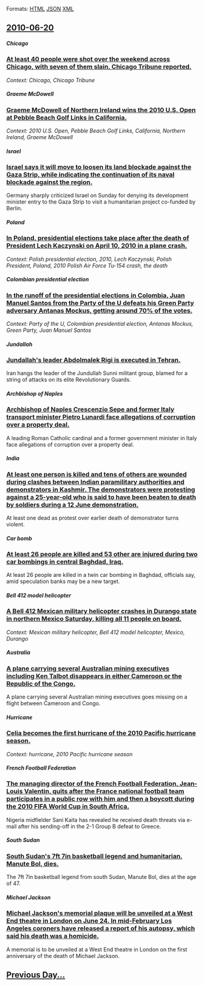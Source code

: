 
Formats: [HTML](2010/06/20/index.html)  [JSON](2010/06/20/index.json)  [XML](2010/06/20/index.xml)  

## [2010-06-20](/news/2010/06/20/index.md)

##### Chicago
### [At least 40 people were shot over the weekend across Chicago, with seven of them slain, Chicago Tribune reported. ](/news/2010/06/20/at-least-40-people-were-shot-over-the-weekend-across-chicago-with-seven-of-them-slain-chicago-tribune-reported.md)
_Context: Chicago, Chicago Tribune_

##### Graeme McDowell
### [Graeme McDowell of Northern Ireland wins the 2010 U.S. Open at Pebble Beach Golf Links in California. ](/news/2010/06/20/graeme-mcdowell-of-northern-ireland-wins-the-2010-u-s-open-at-pebble-beach-golf-links-in-california.md)
_Context: 2010 U.S. Open, Pebble Beach Golf Links, California, Northern Ireland, Graeme McDowell_

##### Israel
### [Israel says it will move to loosen its land blockade against the Gaza Strip, while indicating the continuation of its naval blockade against the region. ](/news/2010/06/20/israel-says-it-will-move-to-loosen-its-land-blockade-against-the-gaza-strip-while-indicating-the-continuation-of-its-naval-blockade-against.md)
Germany sharply criticized Israel on Sunday for denying its development minister entry to the Gaza Strip to visit a humanitarian project co-funded by Berlin.

##### Poland
### [In Poland, presidential elections take place after the death of President Lech Kaczynski on April 10, 2010 in a plane crash. ](/news/2010/06/20/in-poland-presidential-elections-take-place-after-the-death-of-president-lech-kaczyaski-on-april-10-2010-in-a-plane-crash.md)
_Context: Polish presidential election, 2010, Lech Kaczynski, Polish President, Poland, 2010 Polish Air Force Tu-154 crash, the death_

##### Colombian presidential election
### [In the runoff of the presidential elections in Colombia, Juan Manuel Santos from the Party of the U defeats his Green Party adversary Antanas Mockus, getting around 70% of the votes. ](/news/2010/06/20/in-the-runoff-of-the-presidential-elections-in-colombia-juan-manuel-santos-from-the-party-of-the-u-defeats-his-green-party-adversary-antana.md)
_Context: Party of the U, Colombian presidential election, Antanas Mockus, Green Party, Juan Manuel Santos_

##### Jundallah
### [Jundallah's leader Abdolmalek Rigi is executed in Tehran. ](/news/2010/06/20/jundallah-s-leader-abdolmalek-rigi-is-executed-in-tehran.md)
Iran hangs the leader of the Jundullah Sunni militant group, blamed for a string of attacks on its elite Revolutionary Guards.

##### Archbishop of Naples
### [Archbishop of Naples Crescenzio Sepe and former Italy transport minister Pietro Lunardi face allegations of corruption over a property deal. ](/news/2010/06/20/archbishop-of-naples-crescenzio-sepe-and-former-italy-transport-minister-pietro-lunardi-face-allegations-of-corruption-over-a-property-deal.md)
A leading Roman Catholic cardinal and a former government minister in Italy face allegations of corruption over a property deal.

##### India
### [At least one person is killed and tens of others are wounded during clashes between Indian paramilitary authorities and demonstrators in Kashmir. The demonstrators were protesting against a 25-year-old who is said to have been beaten to death by soldiers during a 12 June demonstration. ](/news/2010/06/20/at-least-one-person-is-killed-and-tens-of-others-are-wounded-during-clashes-between-indian-paramilitary-authorities-and-demonstrators-in-kas.md)
At least one dead as protest over earlier death of demonstrator turns violent.

##### Car bomb
### [At least 26 people are killed and 53 other are injured during two car bombings in central Baghdad, Iraq. ](/news/2010/06/20/at-least-26-people-are-killed-and-53-other-are-injured-during-two-car-bombings-in-central-baghdad-iraq.md)
At least 26 people are killed in a twin car bombing in Baghdad, officials say, amid speculation banks may be a new target.

##### Bell 412 model helicopter
### [A Bell 412 Mexican military helicopter crashes in Durango state in northern Mexico Saturday, killing all 11 people on board. ](/news/2010/06/20/a-bell-412-mexican-military-helicopter-crashes-in-durango-state-in-northern-mexico-saturday-killing-all-11-people-on-board.md)
_Context: Mexican military helicopter, Bell 412 model helicopter, Mexico, Durango_

##### Australia
### [A plane carrying several Australian mining executives including Ken Talbot disappears in either Cameroon or the Republic of the Congo. ](/news/2010/06/20/a-plane-carrying-several-australian-mining-executives-including-ken-talbot-disappears-in-either-cameroon-or-the-republic-of-the-congo.md)
A plane carrying several Australian mining executives goes missing on a flight between Cameroon and Congo.

##### Hurricane
### [Celia becomes the first hurricane of the 2010 Pacific hurricane season. ](/news/2010/06/20/celia-becomes-the-first-hurricane-of-the-2010-pacific-hurricane-season.md)
_Context: hurricane, 2010 Pacific hurricane season_

##### French Football Federation
### [The managing director of the French Football Federation, Jean-Louis Valentin, quits after the France national football team participates in a public row with him and then a boycott during the 2010 FIFA World Cup in South Africa. ](/news/2010/06/20/the-managing-director-of-the-french-football-federation-jean-louis-valentin-quits-after-the-france-national-football-team-participates-in.md)
Nigeria midfielder Sani Kaita has revealed he received death threats via e-mail after his sending-off in the 2-1 Group B defeat to Greece.

##### South Sudan
### [South Sudan's 7ft 7in basketball legend and humanitarian, Manute Bol, dies. ](/news/2010/06/20/south-sudan-s-7ft-7in-basketball-legend-and-humanitarian-manute-bol-dies.md)
The 7ft 7in basketball legend from south Sudan, Manute Bol, dies at the age of 47.

##### Michael Jackson
### [Michael Jackson's memorial plaque will be unveiled at a West End theatre in London on June 24. In mid-February Los Angeles coroners have released a report of his autopsy, which said his death was a homicide. ](/news/2010/06/20/michael-jackson-s-memorial-plaque-will-be-unveiled-at-a-west-end-theatre-in-london-on-june-24-in-mid-february-los-angeles-coroners-have-rel.md)
A memorial is to be unveiled at a West End theatre in London on the first anniversary of the death of Michael Jackson.

## [Previous Day...](/news/2010/06/19/index.md)

